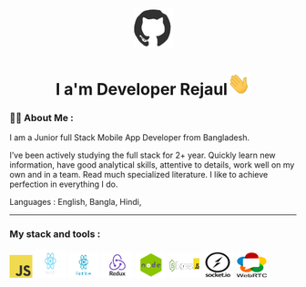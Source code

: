 <div style="text-align: center">
    <img src="./image/github.gif"  height='70' width='70'/>
</div>

<h1 style="text-align:center">I a'm Developer Rejaul<img src='./image/hi.gif' height='40' width='40'/></h1>

### 🧑‍💻 About Me :

I am a Junior full Stack Mobile App Developer from Bangladesh.

I’ve been actively studying the full stack for 2+ year. Quickly learn new information, have good analytical skills, attentive to details, work well on my own and in a team. Read much specialized literature. I like to achieve perfection in everything I do.

Languages : English, Bangla, Hindi,

---

### My stack and tools :

<img style="display: inline"  src='./image/javascript.png' height='40' width='40'/> 
<img style="display: inline"  src='./image/react.png' height='50' width='55'/>
<img style="display: inline"  src='./image/react-native.png' height='45' width='55'/>
<img style="display: inline"  src='./image/redux.png' height='45' width='55'/>
<img style="display: inline"  src='./image/node.png' height='45' width='55'/>
<img style="display: inline"  src='./image/express.png' height='45' width='55'/>
<img style="display: inline"  src='./image/socketio.png' height='45' width='55'/>
<img style="display: inline"  src='./image/webRTC.png' height='45' width='55'/>
